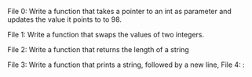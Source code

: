 File 0: Write a function that takes a pointer to an int as parameter and updates the value it points to to 98.

File 1: Write a function that swaps the values of two integers.

File 2: Write a function that returns the length of a string

File 3: Write a function that prints a string, followed by a new line, 
File 4:  :
